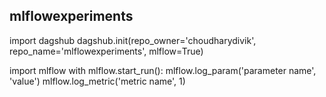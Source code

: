 ## mlflowexperiments

import dagshub
dagshub.init(repo_owner='choudharydivik', repo_name='mlflowexperiments', mlflow=True)

import mlflow
with mlflow.start_run():
  mlflow.log_param('parameter name', 'value')
  mlflow.log_metric('metric name', 1)
